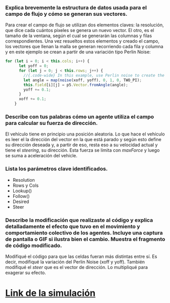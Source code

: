 ### Explica brevemente la estructura de datos usada para el campo de flujo y cómo se generan sus vectores.

Para crear el campo de flujo se utilizan dos elementos claves: la resolución, que dice cada cuántos pixeles se genera un nuevo vector. El otro, es el tamaño de la
ventana, según el cual se generarán las columnas y filas correspondientes. Una vez resueltos estos elementos y creado el campo, los vectores que llenan la malla
se generan recorriendo cada fila y columna y en este ejemplo se crean a partir de una variación tipo Perlin Noise:

```js
for (let i = 0; i < this.cols; i++) {
      let yoff = 0;
      for (let j = 0; j < this.rows; j++) {
        //{.code-wide} In this example, use Perlin noise to create the vectors.
        let angle = map(noise(xoff, yoff), 0, 1, 0, TWO_PI);
        this.field[i][j] = p5.Vector.fromAngle(angle);
        yoff += 0.1;
      }
      xoff += 0.1;
    }
```

### Describe con tus palabras cómo un agente utiliza el campo para calcular su fuerza de dirección.

El vehículo tiene en principio una posición aleatoria. Lo que hace el vehículo es leer el la dirección del vector en la que está parado y según esto define su 
dirección deseada y, a partir de eso, resta eso a su velocidad actual y tiene el _steering_, su dirección. Esta fuerza se limita con _maxForce_ y luego se suma a 
aceleración del vehicle.

### Lista los parámetros clave identificados.

- Resolution
- Rows y Cols
- Lookup()
- Follow()
- Desired
- Steer

### Describe la modificación que realizaste al código y explica detalladamente el efecto que tuvo en el movimiento y comportamiento colectivo de los agentes. Incluye una captura de pantalla o GIF si ilustra bien el cambio. Muestra el fragmento de código modificado.


Modifiqué el código para que las celdas fueran más distintas entre sí. Es decir, modifiqué la variación del Perlin Noise (xoff y yoff). También modifiqué el _steer_ que es el vector de dirección. Lo multipliqué para exagerar su efecto.

# [Link de la simulación](https://editor.p5js.org/natureofcode/full/egribz8WV)
